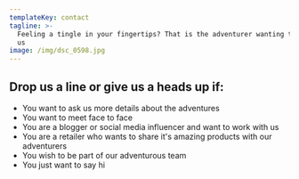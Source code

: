 ```yaml
---
templateKey: contact
tagline: >-
  Feeling a tingle in your fingertips? That is the adventurer wanting to contact
  us
image: /img/dsc_0598.jpg
---
```

## Drop us a line or give us a heads up if:
* You want to ask us more details about the adventures
* You want to meet face to face
* You are a blogger or social media influencer and want to work with us
* You are a retailer who wants to share it's amazing products with our adventurers
* You wish to be part of our adventurous team
* You just want to say hi

